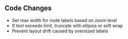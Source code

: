 ## Code Changes

- Set max width for node labels based on zoom level
- If text exceeds limit, truncate with ellipsis or soft wrap
- Prevent layout drift caused by oversized labels
